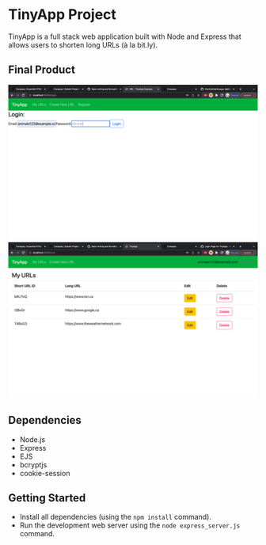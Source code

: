 # TinyApp Project

TinyApp is a full stack web application built with Node and Express that allows users to shorten long URLs (à la bit.ly).

## Final Product

!["Login Page for TinyApp"](https://github.com/DionKanhai/tinyapp/blob/d5c21c0e5cbc0d3dfdf7687a8c501d52a4acd70f/Screen%20Shot%202022-09-25%20at%208.17.24%20PM.png)
!["Example of TinyApp main page"](https://github.com/DionKanhai/tinyapp/blob/c3a6c776cdb57fb93cb0699b93a10eb4d88a87c5/Screen%20Shot%202022-09-25%20at%208.20.48%20PM.png)

## Dependencies

- Node.js
- Express
- EJS
- bcryptjs
- cookie-session

## Getting Started

- Install all dependencies (using the `npm install` command).
- Run the development web server using the `node express_server.js` command.